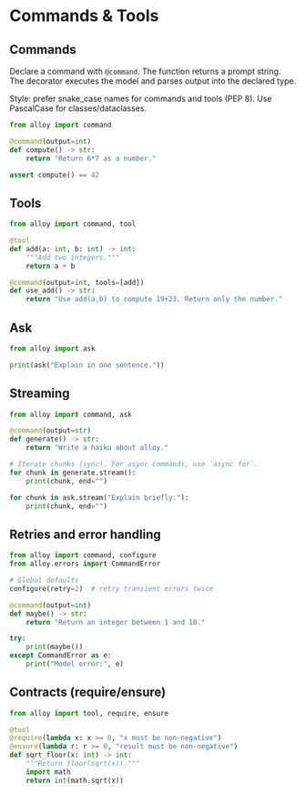 # Commands & Tools

## Commands

Declare a command with `@command`. The function returns a prompt string. The decorator executes the model and parses output into the declared type.

Style: prefer snake_case names for commands and tools (PEP 8). Use PascalCase for classes/dataclasses.

```python
from alloy import command

@command(output=int)
def compute() -> str:
    return "Return 6*7 as a number."

assert compute() == 42
```

## Tools

```python
from alloy import command, tool

@tool
def add(a: int, b: int) -> int:
    """Add two integers."""
    return a + b

@command(output=int, tools=[add])
def use_add() -> str:
    return "Use add(a,b) to compute 19+23. Return only the number."
```

## Ask

```python
from alloy import ask

print(ask("Explain in one sentence."))
```

## Streaming

```python
from alloy import command, ask

@command(output=str)
def generate() -> str:
    return "Write a haiku about alloy."

# Iterate chunks (sync). For async commands, use `async for`.
for chunk in generate.stream():
    print(chunk, end="")

for chunk in ask.stream("Explain briefly."):
    print(chunk, end="")
```

## Retries and error handling

```python
from alloy import command, configure
from alloy.errors import CommandError

# Global defaults
configure(retry=2)  # retry transient errors twice

@command(output=int)
def maybe() -> str:
    return "Return an integer between 1 and 10."

try:
    print(maybe())
except CommandError as e:
    print("Model error:", e)
```

## Contracts (require/ensure)

```python
from alloy import tool, require, ensure

@tool
@require(lambda x: x >= 0, "x must be non-negative")
@ensure(lambda r: r >= 0, "result must be non-negative")
def sqrt_floor(x: int) -> int:
    """Return floor(sqrt(x))."""
    import math
    return int(math.sqrt(x))
```
